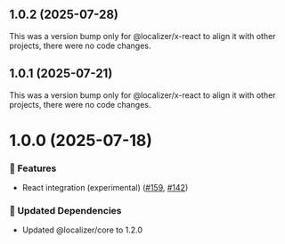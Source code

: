## 1.0.2 (2025-07-28)

This was a version bump only for @localizer/x-react to align it with other projects, there were no code changes.

## 1.0.1 (2025-07-21)

This was a version bump only for @localizer/x-react to align it with other projects, there were no code changes.

# 1.0.0 (2025-07-18)

### 🚀 Features

- React integration (experimental) ([#159](https://github.com/124c4a/localizer/pull/159), [#142](https://github.com/124c4a/localizer/issues/142))

### 🧱 Updated Dependencies

- Updated @localizer/core to 1.2.0
